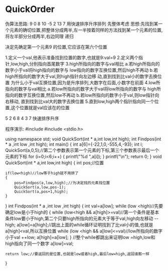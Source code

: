 # QuickOrder
伪算法思路:
9  0  8  10  -5  2  13  7 用快速排序升序排列
先整体考虑
思想:先找到某一个元素的确切位置,把整体分成两半,左一半按着同样的方法找到某一个元素的位置,
将左半部分分成两半,右边同理
递归

决定先确定第一个元素9 的位置,它应该在第六个位置

1.定义一个val,他表示准备找到位置的数字,也就是9:val=9
2.定义两个指针,low,high,分别指向首尾数字
3.high所指向的数字与val相比
	a.若high所指向的数字小于val将high指向的数字与
	  low指向的数字互换位置,然后high不再动
	b.若high所指向的数字大于val,则high指针向左边移
	  动,直到找到比val小的数字去换位置
为什么小于val互换位置,因为是升序排列,大数字在后面,小数字在前面
4.low所指向的数字与val相比
	a.若low所指向的数字大于val将low所指向的数字与
	  high所指向的数字互换位置,然后low不再动
	b.若low所指向的数字小于val,则low指针向右移动,
	  直到找到比val大的数字去换位置
5.直到low,high两个指针指向同一个位置,这个位置就是val应该在的位置


5  2  6  8  4  3  7  快速排序升序





程序演示:
#include <iostream>
#include <stdio.h>

using namespace std;
void QuickSort(int * a,int low,int high);
int Findpos(int * a ,int low ,int high);
int main()
{
    int a[6]={-22,1,0,-555,4,-93};
    int i;
    QuickSort(a,0,5);//第二个参数表示第一个元素的下标,第三个参数表示最后一个元素的下标
    for (i=0;i<6;i++)
    {
        printf("%d  ",a[i]);
    }
    printf("\n");
    return 0;
}
void QuickSort(int * a,int low,int high)
{
    int pos;//位置

    if(low<high)//low等于high就不用排了
    {
        pos=Findpos(a,low,high);//为决定找的元素找位置
        QuickSort(a,low,pos-1);
        QuickSort(a,pos+1,high);
    }
}
int Findpos(int * a ,int low ,int high)
{
    int val=a[low];
    while (low <high)//先要确定low是小于high的
    {
        while (low<high && a[high]>=val)//第一个条件是基本条件low要小于high,第二个只要high所指向的元素大于等于val,high向左移动
            --high;
        a[low]=a[high];//跳出上面的while循环证明找到了比val小的值,也就是a[high]<val,所以互换位置
        while (low <high && a[low]<=val)//low所指向的数字小于val
            ++low;
        a[high]=a[low];
    }
    //整个while都跳出来证明low =high,low和high指向了同一个数字
    a[low]=val;

    return low;//要返回的是位置,也就是low或者high,最后low=high,返回谁都一样
}
